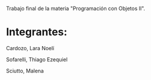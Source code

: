 Trabajo final de la materia "Programación con Objetos II".

# Integrantes:

Cardozo, Lara Noelí

Sofarelli, Thiago Ezequiel

Sciutto, Malena
